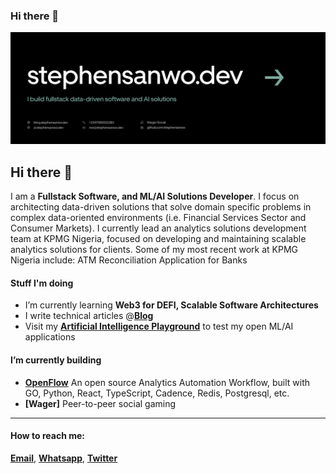### Hi there 👋

![Banner Image](https://github.com/stephensanwo/stephensanwo/blob/main/images/banner.svg)

## Hi there 👋

I am a **Fullstack Software, and ML/AI Solutions Developer**. I focus on architecting data-driven solutions that solve domain specific problems in complex data-oriented environments (i.e. Financial Services Sector and Consumer Markets). I currently lead an analytics solutions development team at KPMG Nigeria, focused on developing and maintaining scalable analytics solutions for clients. Some of my most recent work at KPMG Nigeria include: ATM Reconciliation Application for Banks 

#### Stuff I'm doing
- I’m currently learning **Web3 for DEFI, Scalable Software Architectures**
- I write technical articles @**[Blog](https://stephensanwo.dev/blog)**
- Visit my **[Artificial Intelligence Playground](ai.stephensanwo.dev)** to test my open ML/AI applications

#### I’m currently building 
- **[OpenFlow](https://github.com/stephensanwo/openflow-client)** An open source Analytics Automation Workflow, built with GO, Python, React, TypeScript, Cadence, Redis, Postgresql, etc.
- **[Wager]** Peer-to-peer social gaming

----

#### How to reach me:
  **[Email](me@stephensanwo.dev)**, **[Whatsapp](https://wa.me/+2347069331383)**, **[Twitter](https://twitter.com/stephensanwo)**


